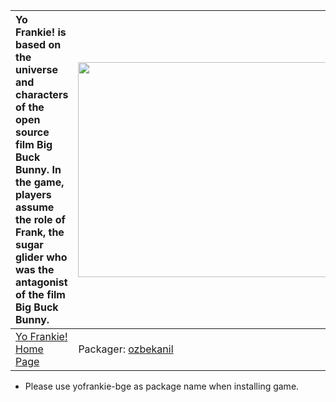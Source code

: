 | Yo Frankie! is based on the universe and characters of the open source film Big Buck Bunny. In the game, players assume the role of Frank, the sugar glider who was the antagonist of the film Big Buck Bunny. | <a href='http://www.youtube.com/watch?feature=player_embedded&v=RrNgj5A0Sao' target='_blank'><img src='http://img.youtube.com/vi/RrNgj5A0Sao/0.jpg' width='425' height=344 /></a> |
|:---------------------------------------------------------------------------------------------------------------------------------------------------------------------------------------------------------------|:----------------------------------------------------------------------------------------------------------------------------------------------------------------------------------|
|[Yo Frankie! Home Page](http://www.yofrankie.org/)| Packager: [ozbekanil](ozbekanil.md) |

  * Please use yofrankie-bge as package name when installing game.